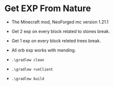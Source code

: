 # Get EXP From Nature
- The Minecraft mod, NeoForged mc version 1.21.1
- Get 2 exp on every block related to stones break.
- Get 1 exp on every block releted trees break.
- All orb exp works with mending.

- `.\gradlew clean`
- `.\gradlew runClient`
- `.\gradlew build`
